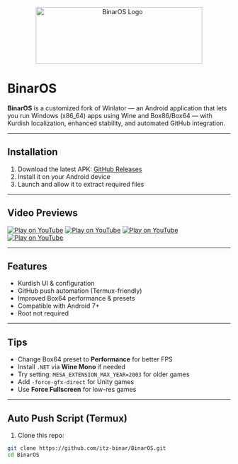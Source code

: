 <p align="center">
	<img src="logo.png" width="376" height="128" alt="BinarOS Logo" />
</p>

# BinarOS

**BinarOS** is a customized fork of Winlator — an Android application that lets you run Windows (x86_64) apps using Wine and Box86/Box64 — with Kurdish localization, enhanced stability, and automated GitHub integration.

---

## Installation

1. Download the latest APK: [GitHub Releases](https://github.com/itz-binar/BinarOS/releases)
2. Install it on your Android device
3. Launch and allow it to extract required files

---

## Video Previews

[![Play on YouTube](https://img.youtube.com/vi/ETYDgKz4jBQ/3.jpg)](https://www.youtube.com/watch?v=ETYDgKz4jBQ)
[![Play on YouTube](https://img.youtube.com/vi/9E4wnKf2OsI/2.jpg)](https://www.youtube.com/watch?v=9E4wnKf2OsI)
[![Play on YouTube](https://img.youtube.com/vi/czEn4uT3Ja8/2.jpg)](https://www.youtube.com/watch?v=czEn4uT3Ja8)
[![Play on YouTube](https://img.youtube.com/vi/eD36nxfT_Z0/2.jpg)](https://www.youtube.com/watch?v=eD36nxfT_Z0)

---

## Features

- Kurdish UI & configuration
- GitHub push automation (Termux-friendly)
- Improved Box64 performance & presets
- Compatible with Android 7+
- Root not required

---

## Tips

- Change Box64 preset to **Performance** for better FPS
- Install `.NET` via **Wine Mono** if needed
- Try setting: `MESA_EXTENSION_MAX_YEAR=2003` for older games
- Add `-force-gfx-direct` for Unity games
- Use **Force Fullscreen** for low-res games

---

## Auto Push Script (Termux)

1. Clone this repo:
```bash
git clone https://github.com/itz-binar/BinarOS.git
cd BinarOS
